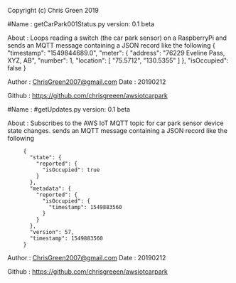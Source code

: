                                                                                       
 Copyright (c) Chris Green 2019

 #Name   : getCarPark001Status.py
 version: 0.1 beta

 About  : Loops reading a switch (the car park sensor) on a RaspberryPi and 
          sends an MQTT message containing a JSON record like the following
          {
            "timestamp": "1549844689.0",
            "meter": {
              "address": "76229 Eveline Pass, XYZ, AB",
              "number": 1,
              "location": [
                "75.5712",
                "130.5355"
              ]
            },
            "isOccupied": false
          }

 Author : ChrisGreen2007@gmail.com
 Date   : 20190212

 Github : https://github.com/chrisgreeen/awsiotcarpark




 #Name   : #getUpdates.py
 version: 0.1 beta

 About  : Subscribes to the AWS IoT MQTT topic for car park sensor device state changes.
          sends an MQTT message containing a JSON record like the following


         {
           "state": {
             "reported": {
               "isOccupied": true
             }
           },
           "metadata": {
             "reported": {
               "isOccupied": {
                 "timestamp": 1549883560
               }
             }
           },
           "version": 57,
           "timestamp": 1549883560
         }

 Author : ChrisGreen2007@gmail.com
 Date   : 20190212

 Github : https://github.com/chrisgreeen/awsiotcarpark


